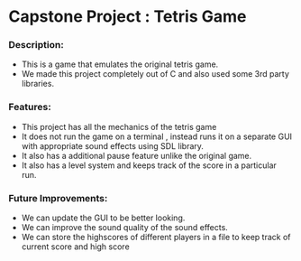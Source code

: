 <h1>Capstone Project : Tetris Game</h1>
<h3>Description:</h3>
<ul>
  <li>This is a game that emulates the original tetris game.</li>
  <li>We made this project completely out of C and also used some 3rd party libraries.</li>
</ul>

<h3>Features:</h3>
<ul>
  <li>This project has all the mechanics of the tetris game</li>
  <li>It does not run the game on a terminal , instead runs it on a separate GUI with appropriate sound effects using SDL library.</li>
  <li>It also has a additional pause feature unlike the original game.</li>
  <li>It also has a level system and keeps track of the score in a particular run.</li>
</ul>

<h3>Future Improvements: </h3>
<ul>
  <li>We can update the GUI to be better looking.</li>
  <li>We can improve the sound quality of the sound effects.</li>
  <li>We can store the highscores of different players in a file to keep track of current score and high score</li>
</ul>
